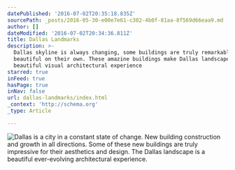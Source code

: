 ```yaml
---
datePublished: '2016-07-02T20:35:18.835Z'
sourcePath: _posts/2016-05-30-e00e7e61-c302-4b0f-81aa-8f569d66eaa9.md
author: []
dateModified: '2016-07-02T20:34:36.811Z'
title: Dallas Landmarks
description: >-
  Dallas skyline is always changing, some buildings are truly remarkably
  beautiful on their own. These amazine buildings make Dallas landscape a
  beautiful visual architectural experience
starred: true
inFeed: true
hasPage: true
inNav: false
url: dallas-landmarks/index.html
_context: 'http://schema.org'
_type: Article

---
```

![Dallas is a city in a constant state of change. New building construction and growth in all directions. Some of these new buildings are truly impressive for their aesthetics and design. The Dallas landscape is a beautiful ever-evolving architectural experience.](https://the-grid-user-content.s3-us-west-2.amazonaws.com/77b77cd9-39f3-4815-b657-5712c6f342c1.jpg)